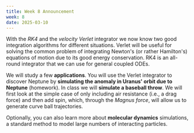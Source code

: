```yaml
---
title: Week 8 Announcement
week: 8
date: 2025-03-10
---
```


With the *RK4* and the *velocity Verlet* integrator we now know two
good integration algorithms for different situations. Verlet will be
useful for solving the common problem of integrating Newton's (or rather
Hamilton's) equations of motion due to its good energy
conservation. RK4 is an all-round integrator that we can use for
general coupled ODEs. 

We will study a few **applications**. You will use the Verlet
integrator to discover Neptune by **simulating the anomaly in Uranus'
orbit due to Neptune** (homework). In class we will **simulate a baseball
throw**. We will first look at the simple case of only including air
resistance (i.e., a drag force) and then add spin, which, through the
*Magnus force*, will allow us to generate curve ball trajectories.

Optionally, you can also learn more about **molecular dynamics**
simulations, a standard method to model large numbers of interacting
particles.
